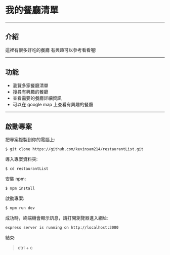 # 我的餐廳清單

---

## 介紹

這裡有很多好吃的餐廳 有興趣可以參考看看喔!

---

## 功能

- 瀏覽多家餐廳清單
- 搜尋有興趣的餐廳
- 查看需要的餐廳詳細資訊
- 可以在 google map 上查看有興趣的餐廳


---

## 啟動專案

把專案複製到你的電腦上:

`$ git clone https://github.com/kevinsam214/restaurantList.git`

導入專案資料夾:

`$ cd restaurantList`

安裝 npm:

`$ npm install`

啟動專案:

`$ npm run dev`

成功時，終端機會顯示訊息，請打開瀏覽器進入網址:

`express server is running on http://localhost:3000`

結束:

> ctrl + c